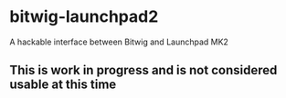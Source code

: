 # bitwig-launchpad2
A hackable interface between Bitwig and Launchpad MK2

## This is work in progress and is not considered usable at this time
